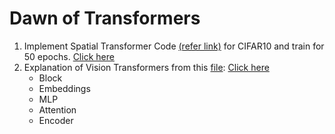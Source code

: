 # Dawn of Transformers


1. Implement Spatial Transformer Code [(refer link)](https://brsoff.github.io/tutorials/intermediate/spatial_transformer_tutorial.html) for CIFAR10 and train for 50 epochs. [Click here](./SpacialTransformers)
2. Explanation of Vision Transformers from this [file](https://github.com/jeonsworld/ViT-pytorch/blob/main/models/modeling.py): [Click here](./VisualTransformers)
   - Block
   - Embeddings
   - MLP
   - Attention
   - Encoder

 

